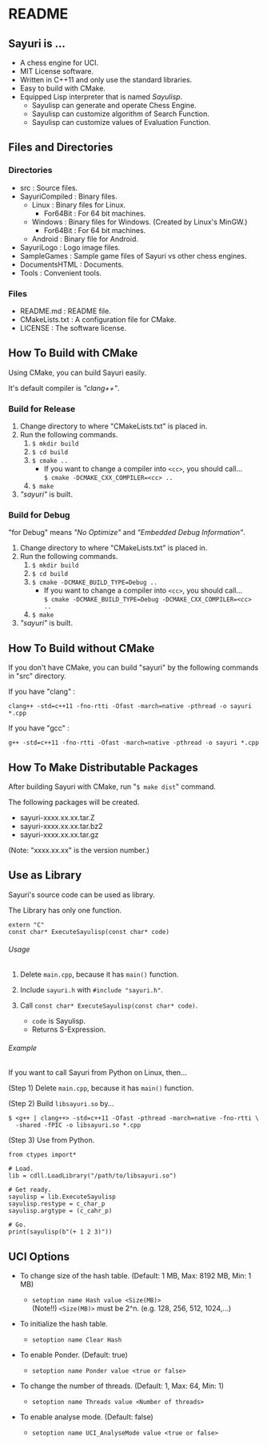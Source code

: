 README
======

Sayuri is ...
-------------

* A chess engine for UCI.
* MIT License software.
* Written in C++11 and only use the standard libraries.
* Easy to build with CMake.
* Equipped Lisp interpreter that is named *Sayulisp*.
    + Sayulisp can generate and operate Chess Engine.
    + Sayulisp can customize algorithm of Search Function.
    + Sayulisp can customize values of Evaluation Function.



Files and Directories
---------------------

### Directories ###

* src : Source files.
* SayuriCompiled : Binary files.
    + Linux : Binary files for Linux.
        - For64Bit : For 64 bit machines.
    + Windows : Binary files for Windows. (Created by Linux's MinGW.)
        - For64Bit : For 64 bit machines.
    + Android : Binary file for Android.
* SayuriLogo : Logo image files.
* SampleGames : Sample game files of Sayuri vs other chess engines.
* DocumentsHTML : Documents.
* Tools : Convenient tools.

### Files ###

* README.md : README file.
* CMakeLists.txt : A configuration file for CMake.
* LICENSE : The software license.



How To Build with CMake
-----------------------

Using CMake, you can build Sayuri easily.

It's default compiler is *"clang++"*.  

### Build for Release ###

1. Change directory to where "CMakeLists.txt" is placed in.
2. Run the following commands.
    1. `$ mkdir build`
    2. `$ cd build`
    3. `$ cmake ..`
        - If you want to change a compiler into `<cc>`, you should call...  
          `$ cmake -DCMAKE_CXX_COMPILER=<cc> ..`
    4. `$ make`
3. *"sayuri"* is built.

### Build for Debug ###

"for Debug" means *"No Optimize"* and *"Embedded Debug Information"*.

1. Change directory to where "CMakeLists.txt" is placed in.
2. Run the following commands.
    1. `$ mkdir build`
    2. `$ cd build`
    3. `$ cmake -DCMAKE_BUILD_TYPE=Debug ..`
        - If you want to change a compiler into `<cc>`, you should call...  
          `$ cmake -DCMAKE_BUILD_TYPE=Debug -DCMAKE_CXX_COMPILER=<cc> ..`
    4. `$ make`
3. *"sayuri"* is built.



How To Build without CMake
--------------------------

If you don't have CMake, you can build "sayuri" by the following commands
in "src" directory.

If you have "clang" :

    clang++ -std=c++11 -fno-rtti -Ofast -march=native -pthread -o sayuri *.cpp

If you have "gcc" :

    g++ -std=c++11 -fno-rtti -Ofast -march=native -pthread -o sayuri *.cpp



How To Make Distributable Packages
----------------------------------

After building Sayuri with CMake, run "`$ make dist`" command.

The following packages will be created.

* sayuri-xxxx.xx.xx.tar.Z
* sayuri-xxxx.xx.xx.tar.bz2
* sayuri-xxxx.xx.xx.tar.gz

(Note: "xxxx.xx.xx" is the version number.)



Use as Library
--------------

Sayuri's source code can be used as library.

The Library has only one function.

    extern "C"
    const char* ExecuteSayulisp(const char* code)

<h6> Usage </h6>

1. Delete `main.cpp`, because it has `main()` function.

2. Include `sayuri.h` with `#include "sayuri.h"`.

3. Call `const char* ExecuteSayulisp(const char* code)`.
    + `code` is Sayulisp.
    + Returns S-Expression.

<h6> Example </h6>

If you want to call Sayuri from Python on Linux, then...

(Step 1) Delete `main.cpp`, because it has `main()` function.

(Step 2) Build `libsayuri.so` by...

    $ <g++ | clang++> -std=c++11 -Ofast -pthread -march=native -fno-rtti \
      -shared -fPIC -o libsayuri.so *.cpp

(Step 3) Use from Python.

    from ctypes import* 
    
    # Load.
    lib = cdll.LoadLibrary("/path/to/libsayuri.so")
    
    # Get ready.
    sayulisp = lib.ExecuteSayulisp
    sayulisp.restype = c_char_p
    sayulisp.argtype = (c_cahr_p)
    
    # Go.
    print(sayulisp(b"(+ 1 2 3)"))


UCI Options
-----------

* To change size of the hash table. (Default: 1 MB, Max: 8192 MB, Min: 1 MB)
    + `setoption name Hash value <Size(MB)>`  
      (Note!!) `<Size(MB)>` must be 2^n. (e.g. 128, 256, 512, 1024,...)

* To initialize the hash table.
    + `setoption name Clear Hash`

* To enable Ponder. (Default: true)
    + `setoption name Ponder value <true or false>`

* To change the number of threads. (Default: 1, Max: 64, Min: 1)
    + `setoption name Threads value <Number of threads>`

* To enable analyse mode. (Default: false)
    + `setoption name UCI_AnalyseMode value <true or false>`
